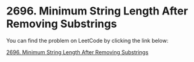 # 2696. Minimum String Length After Removing Substrings


You can find the problem on LeetCode by clicking the link below:

[2696. Minimum String Length After Removing Substrings](https://leetcode.com/problems/minimum-string-length-after-removing-substrings/description/?envType=daily-question&envId=2024-10-07)
